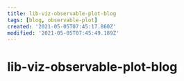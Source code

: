 ```yaml
---
title: lib-viz-observable-plot-blog
tags: [blog, observable-plot]
created: '2021-05-05T07:45:17.860Z'
modified: '2021-05-05T07:45:49.189Z'
---
```


# lib-viz-observable-plot-blog
